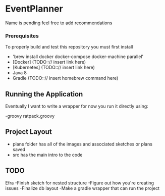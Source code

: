# EventPlanner #

Name is pending feel free to add recommendations

### Prerequisites ###

To properly build and test this repository you must first install

- 'brew install docker docker-compose docker-machine parallel'
- [Docker] (TODO::// insert link here)
- [Kubernetes] (TODO::// insert link here)
- Java 8
- Gradle (TODO::// insert homebrew command here)


## Running the Application ##
Eventually I want to write a wrapper for now you run it directly using:

-groovy ratpack.groovy






## Project Layout ##

- plans folder has all of the images and associated sketches or plans saved
- src has the main intro to the code



## TODO ##

Efra
-Finish sketch for nested structure
-Figure out how you're creating issues
-Finalize db layout
-Make a gradle wrapper that can run the project